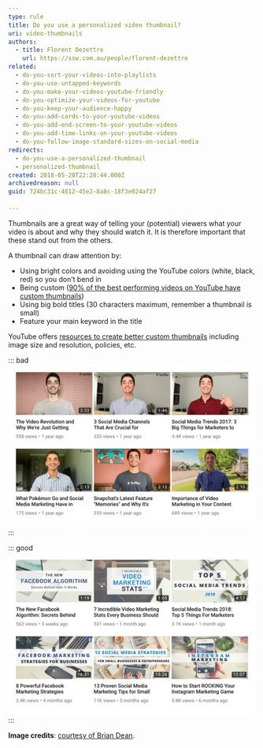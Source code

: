 ```yaml
---
type: rule
title: Do you use a personalized video thumbnail?
uri: video-thumbnails
authors:
  - title: Florent Dezettre
    url: https://ssw.com.au/people/florent-dezettre
related:
  - do-you-sort-your-videos-into-playlists
  - do-you-use-untapped-keywords
  - do-you-make-your-videos-youtube-friendly
  - do-you-optimize-your-videos-for-youtube
  - do-you-keep-your-audience-happy
  - do-you-add-cards-to-your-youtube-videos
  - do-you-add-end-screen-to-your-youtube-videos
  - do-you-add-time-links-on-your-youtube-videos
  - do-you-follow-image-standard-sizes-on-social-media
redirects:
  - do-you-use-a-personalized-thumbnail
  - personalized-thumbnail
created: 2018-05-20T22:28:44.000Z
archivedreason: null
guid: 724bc31c-4812-45e2-8a8c-18f3e024af27

---
```


Thumbnails are a great way of telling your (potential) viewers what your video is about and why they should watch it. It is therefore important that these stand out from the others.

<!--endintro-->

A thumbnail can draw attention by:

* Using bright colors and avoiding using the YouTube colors (white, black, red) so you don’t bend in
* Being custom ([90% of the best performing videos on YouTube have custom thumbnails](https://creatoracademy.youtube.com/page/lesson/thumbnails#strategies-zippy-link-2))
* Using big bold titles (30 characters maximum, remember a thumbnail is small)
* Feature your main keyword in the title

YouTube offers [resources to create better custom thumbnails](https://support.google.com/youtube/answer/72431?hl=en) including image size and resolution, policies, etc.

::: bad
![Bad example: despite looking "trustworthy", a thumbnail automatically generated from the video is not engaging enough](thumbnail_bad.png)
:::

::: good
![Good example: a custom thumbnail looks professional and already gives important information about the content of the video](thumbnail_good.png)  
:::

**Image credits**: [courtesy of Brian Dean](https://backlinko.com/grow-youtube-channel).
